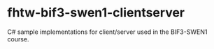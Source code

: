 # fhtw-bif3-swen1-clientserver
C# sample implementations for client/server used in the BIF3-SWEN1 course. 
